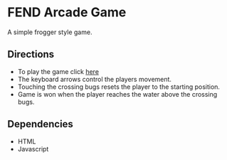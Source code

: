 # FEND Arcade Game

A simple frogger style game.

## Directions

* To play the game click [here](https://htmlpreview.github.io/?https://github.com/Azure7x/frontend-nanodegree-arcade-game/blob/master/index.html)
* The keyboard arrows control the players movement.
* Touching the crossing bugs resets the player to the starting position.
* Game is won when the player reaches the water above the crossing bugs.

## Dependencies

* HTML
* Javascript
